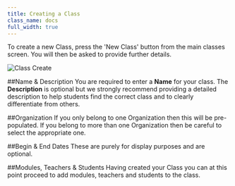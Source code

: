 ```yaml
---
title: Creating a Class
class_name: docs
full_width: true
---
```


To create a new Class, press the 'New Class' button from the main classes screen. You will then be asked to provide further details. 


![Class Create](/img/docs/class_create.png)

##Name & Description
You are required to enter a **Name** for your class. The **Description** is optional but we strongly recommend providing a detailed description to help students find the correct class and to clearly differentiate from others. 

##Organization
If you only belong to one Organization then this will be pre-populated. If you belong to more than one Organization then be careful to select the appropriate one.

##Begin & End Dates
These are purely for display purposes and are optional.

##Modules, Teachers & Students
Having created your Class you can at this point proceed to add modules, teachers and students to the class. 




